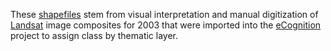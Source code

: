 These  [shapefiles](https://en.wikipedia.org/wiki/Shapefile) stem from visual interpretation and  manual digitization of [Landsat](https://landsat.gsfc.nasa.gov/)  image composites for 2003  that were imported into the  [eCognition](https://geospatial.trimble.com/products-and-solutions/ecognition) project to assign class by thematic layer.

